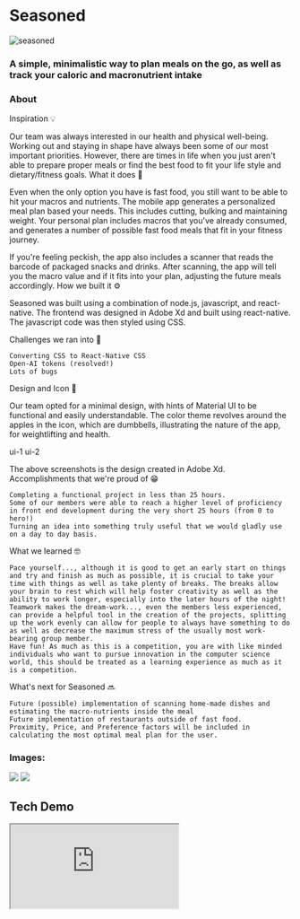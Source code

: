 <h1> Seasoned </h1>

![seasoned](https://cdn.discordapp.com/attachments/1170439244649607359/1170770957271584768/SeasonedLogo.png?ex=655a406c&is=6547cb6c&hm=38f26770c2044b6d57034c7e123896d20c350e2b0a84982898901dd5e29b6b75&)

<h3> A simple, minimalistic way to plan meals on the go, as well as track your caloric and macronutrient intake </h3>

<h3> About </h3>


Inspiration 💡

Our team was always interested in our health and physical well-being. Working out and staying in shape have always been some of our most important priorities. However, there are times in life when you just aren't able to prepare proper meals or find the best food to fit your life style and dietary/fitness goals.
What it does 🍴

Even when the only option you have is fast food, you still want to be able to hit your macros and nutrients. The mobile app generates a personalized meal plan based your needs. This includes cutting, bulking and maintaining weight. Your personal plan includes macros that you've already consumed, and generates a number of possible fast food meals that fit in your fitness journey.

If you're feeling peckish, the app also includes a scanner that reads the barcode of packaged snacks and drinks. After scanning, the app will tell you the macro value and if it fits into your plan, adjusting the future meals accordingly.
How we built it ⚙️

Seasoned was built using a combination of node.js, javascript, and react-native. The frontend was designed in Adobe Xd and built using react-native. The javascript code was then styled using CSS.

Challenges we ran into 🚨

    Converting CSS to React-Native CSS
    Open-AI tokens (resolved!)
    Lots of bugs

Design and Icon 🎨

Our team opted for a minimal design, with hints of Material UI to be functional and easily understandable. The color theme revolves around the apples in the icon, which are dumbbells, illustrating the nature of the app, for weightlifting and health.

ui-1 ui-2

The above screenshots is the design created in Adobe Xd.
Accomplishments that we're proud of 😁

    Completing a functional project in less than 25 hours.
    Some of our members were able to reach a higher level of proficiency in front end development during the very short 25 hours (from 0 to hero!)
    Turning an idea into something truly useful that we would gladly use on a day to day basis.

What we learned 🤓

    Pace yourself..., although it is good to get an early start on things and try and finish as much as possible, it is crucial to take your time with things as well as take plenty of breaks. The breaks allow your brain to rest which will help foster creativity as well as the ability to work longer, especially into the later hours of the night!
    Teamwork makes the dream-work..., even the members less experienced, can provide a helpful tool in the creation of the projects, splitting up the work evenly can allow for people to always have something to do as well as decrease the maximum stress of the usually most work-bearing group member.
    Have fun! As much as this is a competition, you are with like minded individuals who want to pursue innovation in the computer science world, this should be treated as a learning experience as much as it is a competition.

What's next for Seasoned 🔜

    Future (possible) implementation of scanning home-made dishes and estimating the macro-nutrients inside the meal
    Future implementation of restaurants outside of fast food.
    Proximity, Price, and Preference factors will be included in calculating the most optimal meal plan for the user.


<h3> Images: </h3>

<image src="https://res.cloudinary.com/devpost/image/fetch/s--9gcUh47K--/c_limit,f_auto,fl_lossy,q_auto:eco,w_900/https://cdn.discordapp.com/attachments/1170439244649607359/1170777468928532632/Untitled_Artwork.jpg%3Fex%3D655a467c%26is%3D6547d17c%26hm%3D3c9a720b6675a5a73a749b278bf5a5b10efe469005e52fe3b1bddbee596e156f%26">
<image src="https://res.cloudinary.com/devpost/image/fetch/s--Hf_DCvYW--/c_limit,f_auto,fl_lossy,q_auto:eco,w_900/https://cdn.discordapp.com/attachments/1170439244649607359/1170769300366307440/Screenshot_2023-11-05_at_10.46.02_AM.png%3Fex%3D655a3ee1%26is%3D6547c9e1%26hm%3Dab72566fdc5926f0ebe383f8dc3022bd00fd8c1845e16fee798fc52726da0608%26">



<h2> Tech Demo </h2>

<iframe src="https://www.youtube.com/watch?v=l8OIMJarhjo&embeds_referring_euri=https%3A%2F%2Fdevpost.com%2F&source_ve_path=MjM4NTE&feature=emb_title"></iframe>
